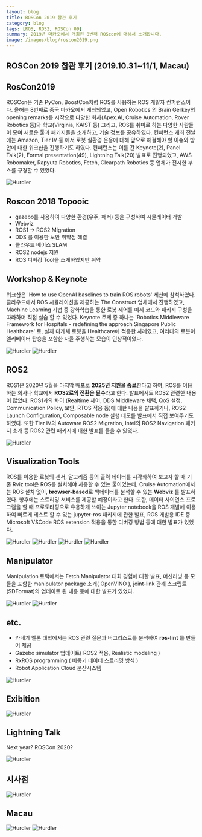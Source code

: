 ```yaml
---
layout: blog
title: ROSCon 2019 참관 후기 
category: blog
tags: [ROS, ROS2, ROSCon 09]  
summary: 2019년 마카오에서 개최된 8번째 ROScon에 대해서 소개합니다. 
image: /images/blog/roscon2019.png
---
```


## ROSCon 2019 참관 후기 (2019.10.31~11/1, Macau)
 
## RosCon2019
ROSCon은 기존 PyCon, BoostCon처럼 ROS를 사용하는 ROS 개발자 컨퍼런스이다.
올해는 8번째로 중국 마카오에서 개최되었고, Open Robotics 의 Brain Gerkey의 opening remarks를 시작으로 다양한 회사(Apex.AI, Cruise Automation, Rover Robotics 등)와 학교(Virginia, KAIST 등) 그리고, 
ROS를 취미로 하는 다양한 사람들이 모여 새로운 툴과 패키지들을 소개하고, 기술 정보를 공유하였다.
컨퍼런스 개최 전날에는 Amazon, Tier IV 등 에서 로봇 실환경 운용에 대해 앞으로 해결해야 할 이슈와 방안에 대한 워크샵을 진행하기도 하였다. 
컨퍼런스는 이틀 간 Keynote(2), Panel Talk(2), Formal presentation(49), Lightning Talk(20) 발표로 진행되었고, AWS Robomaker, Rapyuta Robotics, Fetch, Clearpath Robotics 등 업체가 전시한 부스를 구경할 수 있었다.  

![Hurdler](/images/blog/r_1.png)

## Roscon 2018 Topooic
- gazebo를 사용하여 다양한 환경(우주, 해저) 등을 구성하여 시뮬레이터 개발
- Webviz
- ROS1 -> ROS2 Migration
- DDS 를 이용한 보안 취약점 해결
- 클라우드 베이스 SLAM
- ROS2 nodejs 지원
- ROS 디버깅 Tool을 소개하였지만 취약

## Workshop & Keynote

워크샵은 'How to use OpenAI baselines to train ROS robots' 세션에 참석하였다. 
클라우드에서 ROS 시뮬레이션을 제공하는 The Construct 업체에서 진행하였고, Machine Learning 기법 중 강화학습을 통한 로봇 제어를 예제 코드와 패키지 구성을 따라하며 직접 실습 할 수 있었다. 
Keynote 주제 중 하나는 'Robotics Middleware Framework for Hospitals - redefining the approach Singapore Public Healthcare' 로, 
실제 다개체 로봇을 Healthcare에 적용한 사례였고, 여러대의 로봇이 엘리베이터 탑승을 포함한 자율 주행하는 모습이 인상적이었다. 

![Hurdler](/images/blog/r_2.png) ![Hurdler](/images/blog/r_2_2.png)

## ROS2

ROS1은 2020년 5월을 마지막 배포로 **2025년 지원을 종료**한다고 하여, ROS를 이용하는 회사나 학교에서 **ROS2로의 전환은 필수**라고 한다. 
발표에서도 ROS2 관련한 내용이 많았다. ROS1과의 차이 (Realtime 제어, DDS Middleware 채택, QoS 설정, Communication Policy, 보안, RTOS 적용 등)에 대한 내용을 발표하거나, 
ROS2 Launch Configuration, Composable node 실행 데모를 발표에서 직접 보여주기도 하였다. 
또한 Tier IV의 Autoware ROS2 Migration, Intel의 ROS2 Navigation 패키지 소개 등 ROS2 관련 패키지에 대한 발표를 들을 수 있었다.  

![Hurdler](/images/blog/r_3.png)

## Visualization Tools

ROS를 이용한 로봇의 센서, 알고리즘 등의 출력 데이터를 시각화하여 보고자 할 때 기존 Rviz tool은 ROS를 설치해야 사용할 수 있는 툴이었는데, 
Cruise Automation에서는 ROS 설치 없이, **browser-based**로 백데이터를 분석할 수 있는 **Webviz** 를 발표하였다. 
향후에는 스트리밍 서비스를 제공할 예정이라고 한다. 또한, 데이터 사이언스 프로그램을 할 때 프로토타핑으로 유용하게 쓰이는 Jupyter notebook을 ROS 개발에 이용하여 빠르게 테스트 할 수 있는 jupyter-ros 패키지에 관한 발표, 
ROS 개발용 IDE 중 Microsoft VSCode ROS extension 적용을 통한 디버깅 방법 등에 대한 발표가 있었다. 

![Hurdler](/images/blog/r_4.png) ![Hurdler](/images/blog/r_4_2.png)
![Hurdler](/images/blog/r_5.png) ![Hurdler](/images/blog/r_5_2.png)

## Manipulator

Manipulation 트랙에서는 Fetch Manipulator 대회 경험에 대한 발표, 머신러닝 등 모듈을 포함한 manipulator package 소개( OpenVINO ),  joint-link 관계 스크립트(SDFormat)의 업데이트 된 내용 등에 대한 발표가 있었다.

![Hurdler](/images/blog/r_6.png) ![Hurdler](/images/blog/r_6_2.png)

## etc.

- 카네기 멜론 대학에서는 ROS 관련 질문과 버그리스트를 분석하여 **ros-lint** 를 만들어 제공
- Gazebo simulator 업데이트( ROS2 적용, Realistic modeling )
- RxROS programming ( 비동기 데이터 스트리밍 방식 )
- Robot Application Cloud 분산시스템

![Hurdler](/images/blog/r_7.png) 

## Exibition

![Hurdler](/images/blog/r-8.png) 

## Lightning Talk

Next year? ROSCon 2020?

![Hurdler](/images/blog/r-9.png) 

## 시사점

![Hurdler](/images/blog/r-17.png)

## Macau

![Hurdler](/images/blog/r-11.png)
![Hurdler](/images/blog/r-12.png)



